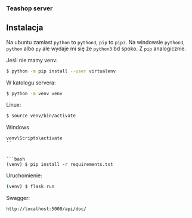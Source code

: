### Teashop server

## Instalacja

Na ubuntu zamiast `python` to `python3`, `pip` to `pip3`.
Na windowsie `python3`, `python` albo `py` ale wydaje mi się że `python3` bd spoko. Z `pip` analogicznie.

Jeśli nie mamy venv:
```bash
$ python -m pip install --user virtualenv
```

W katologu servera:
```bash
$ python -m venv venv
```
Linux:
```bash
$ source venv/bin/activate
```

Windows
```dos
venv\Scripts\activate
``


```bash
(venv) $ pip install -r requirements.txt 
```

Uruchomienie:
```bash
(venv) $ flask run
```


Swagger:
```http
http://localhost:5000/api/doc/
```
